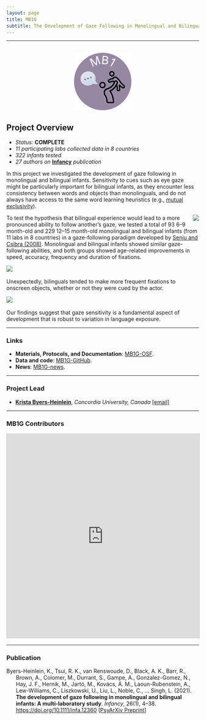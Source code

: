 ```yaml
---
layout: page
title: MB1G
subtitle: The Development of Gaze Following in Monolingual and Bilingual Infants
---
```


***

<div class="container">
  <div class="row justify-content-around">
    <div class="col-lg-4" align="center">
      <br>
      <img src="/assets/img/MB1_logo.png" width="150">
    </div>
    <div class="col-lg-8" align="left">
      <h2>Project Overview</h2>
      <ul>
        <li><i>Status:</i> <b>COMPLETE</b></li>
        <li><i>11 participating labs collected data in 8 countries</i></li>
        <li><i>322 infants tested</i></li>
        <li><i>27 authors on</i> <a href="https://doi.org/10.1111/infa.12360" target="_blank"><b>Infancy</b></a> <i>publication</i></li>
      </ul>
    </div>
  </div>
</div>


<p>In this project we investigated the development of gaze following in monolingual and bilingual infants. Sensitivity to cues such as eye gaze might be particularly important for bilingual infants, as they encounter less consistency between words and objects than monolinguals, and do not always have access to the same word learning heuristics (e.g., <a href="https://en.wikipedia.org/wiki/Mutual_exclusivity_(psychology)" target="_blank">mutual exclusivity</a>).</p>

<p><img style="float: right;" src="/assets/img/mb1g_paradigm_300px.jpg">
To test the hypothesis that bilingual experience would lead to a more pronounced ability to follow another’s gaze, we tested a total of 93 6–9 month-old and 229 12–15 month-old monolingual and bilingual infants (from 11 labs in 8 countries) in a gaze-following paradigm developed by <a href="https://doi.org/10.1016/j.cub.2008.03.059" target="_blank">Senju and Csibra (2008)</a>. Monolingual and bilingual infants showed similar gaze-following abilities, and both groups showed age-related improvements in speed, accuracy, frequency and duration of fixations.</p>

<img src="/assets/img/mb1g_first_freq_look.jpg">

<p>Unexpectedly, bilinguals tended to make more frequent fixations to onscreen objects, whether or not they were cued by the actor.</p>

<img src="/assets/img/mb1g_dur_freq.jpg">

<p>Our findings suggest that gaze sensitivity is a fundamental aspect of development that is robust to variation in language exposure.</p>


***
### Links
* **Materials, Protocols, and Documentation**: [MB1G-OSF](https://osf.io/2ey3k/).
* **Data and code**: [MB1G-GitHub](https://github.com/kristabh/gaze-following-analysis).
* **News**: [MB1G-news]({{site.baseurl}}/tags/#MB1G).


***
### Project Lead
* [**Krista Byers-Heinlein**](https://www.concordia.ca/artsci/psychology/faculty.html?fpid=krista-byers-heinlein), *Concordia University, Canada* [[email]](mailto:k.byers@concordia.ca)


***
### MB1G Contributors

<iframe class="airtable-embed" src="https://airtable.com/embed/appRoqMKzcK3NsXt4/shrwyCKb64XuoSS9l?backgroundColor=blueDusty&viewControls=on" frameborder="0" onmousewheel="" width="100%" height="533" style="background: transparent; border: 1px solid #ccc;"></iframe>

***
### Publication

<p style="padding-left: 25px; text-indent: -25px">Byers-Heinlein, K., Tsui, R. K., van Renswoude, D., Black, A. K., Barr, R., Brown, A., Colomer, M., Durrant, S., Gampe, A., Gonzalez-Gomez, N., Hay, J. F., Hernik, M., Jartó, M., Kovács, Á. M., Laoun-Rubenstein, A., Lew-Williams, C., Liszkowski, U., Liu, L., Noble, C., … Singh, L. (2021). <b>The development of gaze following in monolingual and bilingual infants: A multi-laboratory study</b>. <i>Infancy</i>, 26(1), 4–38. <a href="https://doi.org/10.1111/infa.12360" target="_blank">https://doi.org/10.1111/infa.12360</a> [<a href="https://doi.org/10.31234/osf.io/sgfhv" target="_blank">PsyArXiv Preprint</a>]
</p>
